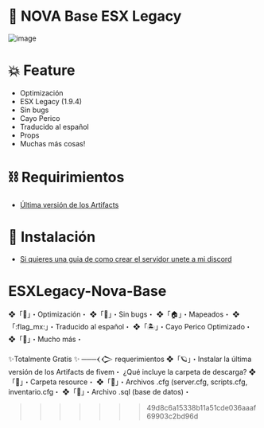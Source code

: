 # 👯 NOVA Base ESX Legacy

![image](https://cdn.discordapp.com/attachments/1087177445892960259/1088966760901914654/Sin_titulo-1.png)

# :boom: Feature
- Optimización
- ESX Legacy (1.9.4)
- Sin bugs
- Cayo Perico
- Traducido al español
- Props
- Muchas más cosas!

# ⛓️ Requirimientos
- [Última versión de los Artifacts](https://runtime.fivem.net/artifacts/fivem/build_server_windows/master/)

# 🤝 Instalación
- [Si quieres una guia de como crear el servidor unete a mi discord](https://discord.gg/VQHqvV2GPn)

# ESXLegacy-Nova-Base

❖「💫」・Optimización・
❖「🦠」・Sin bugs・
❖「🏠」・Mapeados・
❖「:flag_mx:」・Traducido al español・
❖「🏝️」・Cayo Perico Optimizado・
❖「🚀」・Mucho más・

✨Totalmente Gratis ✨
───𒌋𒀖 requerimientos
❖「🪐」・Instalar la última versión de los Artifacts de fivem・
¿Qué incluye la carpeta de descarga?
❖「📁」・Carpeta resource・
❖「📁」・Archivos .cfg (server.cfg, scripts.cfg, inventario.cfg・
❖「📁」・Archivo .sql (base de datos)・
>>>>>>> 49d8c6a15338b11a51cde036aaaf69903c2bd96d
